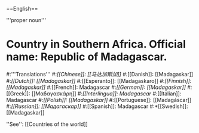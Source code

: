 ==English==

'''proper noun'''

# Country in Southern Africa. Official name: Republic of Madagascar.
#:'''Translations'''
#:*[[Chinese]]: [[马达加斯加]]
#:*[[Danish]]: [[Madagaskar]]
#:*[[Dutch]]: [[Madagaskar]]
#:*[[Esperanto]]: [[Madagaskaro]]
#:*[[Finnish]]: [[Madagaskar]]
#:*[[French]]: Madagascar
#:*[[German]]: [[Madagaskar]]
#:*[[Greek]]: [[Μαδαγασκάρη]]
#:*[[Interlingua]]: Madagascar
#:*[[Italian]]: Madagascar
#:*[[Polish]]: [[Madagaskar]]
#:*[[Portuguese]]: [[Madagáscar]]
#:*[[Russian]]: [[Мадагаскар]]
#:*[[Spanish]]: Madagascar
#:*[[Swedish]]: [[Madagaskar]]

''See'': [[Countries of the world]]